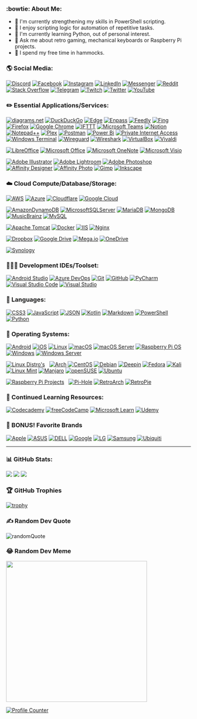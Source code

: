 <!--
**jutgreen/jutgreen** is a ✨ _special_ ✨ repository because its `README.md` (this file) appears on your GitHub profile.
Here are some ideas to get you started:
- 🔭 I’m currently working on ...
- 🌱 I’m currently learning ...
- 👯 I’m looking to collaborate on ...
- 🤔 I’m looking for help with ...
- 💬 Ask me about ...
- 📫 How to reach me: ...
- 😄 Pronouns: ...
- ⚡ Fun fact: ... 
-->
### :bowtie: About Me:
- 📜 I'm currently strengthening my skills in PowerShell scripting.
- 🤖 I enjoy scripting logic for automation of repetitive tasks.
- 🧐 I'm currently learning Python, out of personal interest.
- 💬 Ask me about retro gaming, mechanical keyboards or Raspberry Pi projects.
- 🌴 I spend my free time in hammocks.

### 🌎 Social Media:
[![Discord](https://img.shields.io/badge/Discord-%237289DA.svg?logo=discord&logoColor=white)](htttps://discord.gg/EGtf7yzX)
[![Facebook](https://img.shields.io/badge/Facebook-%231877F2.svg?logo=Facebook&logoColor=white)](https://facebook.com/jutgreen)
[![Instagram](https://img.shields.io/badge/Instagram-%23E4405F.svg?logo=Instagram&logoColor=white)](https://instagram.com/jutgreen)
[![LinkedIn](https://img.shields.io/badge/LinkedIn-%230077B5.svg?logo=linkedin&logoColor=white)](https://linkedin.com/in/jutgreen)
[![Messenger](https://img.shields.io/badge/Messenger-00B2FF?logo=messenger&logoColor=white)](https://messenger.com/t/jutgreen/)
[![Reddit](https://img.shields.io/badge/Reddit-%23FF4500.svg?logo=Reddit&logoColor=white)](https://reddit.com/user/jutgreen)
[![Stack Overflow](https://img.shields.io/badge/-Stackoverflow-FE7A16?logo=stack-overflow&logoColor=white)](https://stackoverflow.com/users/jutgreen)
[![Telegram](https://img.shields.io/badge/Telegram-2CA5E0?logo=telegram&logoColor=white)](https://t.me/jutgreen)
[![Twitch](https://img.shields.io/badge/Twitch-%239146FF.svg?logo=Twitch&logoColor=white)](https://twitch.tv/jutgreen)
[![Twitter](https://img.shields.io/badge/Twitter-%231DA1F2.svg?logo=Twitter&logoColor=white)](https://twitter.com/jutgreen)
[![YouTube](https://img.shields.io/badge/YouTube-%23FF0000.svg?logo=YouTube&logoColor=white)](https://youtube.com/c/jutgreen)

### ✏️ Essential Applications/Services:
[![diagrams.net](https://img.shields.io/badge/diagrams.net-f08705?style=flat&logo=diagramsdotnet&logoColor=white)](https://www.diagrams.net/)
[![DuckDuckGo](https://img.shields.io/badge/DuckDuckGo-DE5833?style=flat&logo=DuckDuckGo&logoColor=white)](https://duckduckgo.com/)
[![Edge](https://img.shields.io/badge/Edge-0078D7?style=flat&logo=Microsoft-edge&logoColor=white)](https://microsoft.com/en-us/edge)
[![Enpass](https://img.shields.io/badge/Enpass-0d449b?style=flat&logo=enpass&logoColor=white)](https://www.enpass.io/)
[![Feedly](https://img.shields.io/badge/Feedly-2bb24c?style=flat&logo=feedly&logoColor=white)](https://feedly.com/)
[![Fing](https://img.shields.io/badge/Fing-1a6aff?style=flat&logo=fing&logoColor=white)](https://www.fing.com/)
[![Firefox](https://img.shields.io/badge/Firefox-6d63eb?style=flat&logo=firefox&logoColor=white)](https://www.mozilla.org/en-US/firefox/)
[![Google Chrome](https://img.shields.io/badge/Google%20Chrome-4285F4?style=flat&logo=GoogleChrome&logoColor=white)](https://google.com/chrome/)
[![IFTTT](https://img.shields.io/badge/IFTTT-222222?style=flat&logo=ifttt&logoColor=white)](https://ifttt.com/)
[![Microsoft Teams](https://img.shields.io/badge/Microsoft_Teams-4b53bc?style=flat&logo=microsoftteams&logoColor=white)](https://www.microsoft.com/en-us/microsoft-teams/group-chat-software)
[![Notion](https://img.shields.io/badge/Notion-%23000000.svg?style=flat&logo=notion&logoColor=white)](https://notion.so/)
[![Notepad++](https://img.shields.io/badge/Notepad++-a9f37e?style=flat&logo=notepadplusplus&logoColor=white)](https://notepad-plus-plus.org/downloads/)
[![Plex](https://img.shields.io/badge/Plex-%23E5A00D.svg?style=flat&logo=plex&logoColor=white)](https://plex.tv/)
[![Postman](https://img.shields.io/badge/Postman-FF6C37?style=flat&logo=postman&logoColor=white)](https://postman.com/)
[![Power Bi](https://img.shields.io/badge/Power_Bi-F2C811?style=flat&logo=powerbi&logoColor=black)](https://powerbi.microsoft.com/en-us/)
[![Private Internet Access](https://img.shields.io/badge/Private_Internet_Access-67a94e?style=flat&logo=privateinternetaccess&logoColor=white)](https://privateinternetaccess.com/)
[![Windows Terminal](https://img.shields.io/badge/Windows%20Terminal-%234D4D4D.svg?style=flat&logo=windows-terminal&logoColor=white)](https://github.com/microsoft/terminal)
[![Wireguard](https://img.shields.io/badge/WireGuard-%2388171A.svg?style=flat&logo=wireguard&logoColor=white)](https://wireguard.com/)
[![Wireshark](https://img.shields.io/badge/Wireshark-061d34?style=flat&logo=wireshark&logoColor=white)](https://www.wireshark.org/)
[![VirtualBox](https://img.shields.io/badge/VirtualBox-183861?style=flat&logo=virtualbox&logoColor=white)](https://www.virtualbox.org/)
[![Vivaldi](https://img.shields.io/badge/Vivaldi-EF3939?style=flat&logo=Vivaldi&logoColor=white)](https://vivaldi.com/)

[![LibreOffice](https://img.shields.io/badge/LibreOffice-%2318A303?style=flat&logo=LibreOffice&logoColor=white)](https://libreoffice.org/)
[![Microsoft Office](https://img.shields.io/badge/Microsoft_Office-D83B01?style=flat&logo=microsoft-office&logoColor=white)](https://microsoft.com/en-us/microsoft-365)
[![Microsoft OneNote](https://img.shields.io/badge/Microsoft_OneNote-7024a9?style=flat&logo=microsoftonenote&logoColor=white)](https://microsoft.com/en-us/microsoft-365/onenote/digital-note-taking-app)
[![Microsoft Visio](https://img.shields.io/badge/Microsoft_Visio-3955A3?style=flat&logo=microsoft-visio&logoColor=white)](https://microsoft.com/en-us/microsoft-365/visio/flowchart-software/)

[![Adobe Illustrator](https://img.shields.io/badge/Adobe_Illustrator-%23FF9A00.svg?style=flat&logo=adobeillustrator&logoColor=white)](https://www.adobe.com/products/illustrator.html)
[![Adobe Lightroom](https://img.shields.io/badge/Adobe_Lightroom-31A8FF.svg?style=flat&logo=Adobe%20Lightroom&logoColor=white)](https://www.adobe.com/products/photoshop-lightroom.html)
[![Adobe Photoshop](https://img.shields.io/badge/Adobe_Photoshop-%2331A8FF.svg?style=flat&logo=adobephotoshop&logoColor=white)](https://www.adobe.com/products/photoshop.html)
[![Affinity Designer](https://img.shields.io/badge/Affinity_Desginer-%231B72BE.svg?style=flat&logo=affinity-designer&logoColor=white)](https://affinity.serif.com/en-us/)
[![Affinity Photo](https://img.shields.io/badge/Affinity_Photo-%237E4DD2.svg?style=flat&logo=affinity-photo&logoColor=white)](https://affinity.serif.com/en-us/photo/)
[![Gimp](https://img.shields.io/badge/Gimp-657D8B?style=flat&logo=gimp&logoColor=FFFFFF)](https://www.gimp.org/)
[![Inkscape](https://img.shields.io/badge/Inkscape-e0e0e0?style=flat&logo=inkscape&logoColor=080A13)](https://inkscape.org/)

### ☁️ Cloud Compute/Database/Storage:
[![AWS](https://img.shields.io/badge/AWS-%23FF9900.svg?style=flat&logo=amazon-aws&logoColor=white)](https://aws.amazon.com/)
[![Azure](https://img.shields.io/badge/Azure-%230072C6.svg?style=flat&logo=azure-devops&logoColor=white)](https://azure.microsoft.com/en-us/)
[![Cloudflare](https://img.shields.io/badge/Cloudflare-F38020?style=flat&logo=Cloudflare&logoColor=white)](https://www.cloudflare.com/)
[![Google Cloud](https://img.shields.io/badge/Google%20Cloud-%234285F4.svg?style=flat&logo=google-cloud&logoColor=white)](https://cloud.google.com/)

[![AmazonDynamoDB](https://img.shields.io/badge/Amazon%20DynamoDB-4053D6?style=flat&logo=Amazon%20DynamoDB&logoColor=white)](https://aws.amazon.com/dynamodb/)
[![MicrosoftSQLServer](https://img.shields.io/badge/Microsoft%20SQL%20Sever-CC2927?style=flat&logo=microsoft%20sql%20server&logoColor=white)](https://www.microsoft.com/en-us/sql-server/)
[![MariaDB](https://img.shields.io/badge/MariaDB-003545?style=flat&logo=mariadb&logoColor=white)](https://mariadb.org/)
[![MongoDB](https://img.shields.io/badge/MongoDB-%234ea94b.svg?style=flat&logo=mongodb&logoColor=white)](https://www.mongodb.com/)
[![MusicBrainz](https://img.shields.io/badge/MusicBrainz-EB743B?style=flat&logo=musicbrainz&logoColor=BA478F)](https://musicbrainz.org/)
[![MySQL](https://img.shields.io/badge/MySQL-%2300f.svg?style=flat&logo=mysql&logoColor=white)](https://www.mysql.com/)

[![Apache Tomcat](https://img.shields.io/badge/Apache_Tomcat-%23F8DC75.svg?style=flat&logo=apache-tomcat&logoColor=black)](https://tomcat.apache.org/)
[![Docker](https://img.shields.io/badge/Docker-%230db7ed.svg?style=flat&logo=docker&logoColor=white)](https://www.docker.com/)
[![IIS](https://img.shields.io/badge/IIS-4ca4ed?style=flat&logo=windows&logoColor=white)](https://www.iis.net/)
[![Nginx](https://img.shields.io/badge/NGINX-%23009639.svg?style=flat&logo=nginx&logoColor=white)](https://www.nginx.com/)

[![Dropbox](https://img.shields.io/badge/Dropbox-%233B4D98.svg?style=flat&logo=Dropbox&logoColor=white)](https://www.dropbox.com/)
[![Google Drive](https://img.shields.io/badge/Google%20Drive-4285F4?style=flat&logo=googledrive&logoColor=white)](https://drive.google.com/)
[![Mega.io](https://img.shields.io/badge/Mega-%23D90007.svg?style=flat&logo=Mega.io&logoColor=white)](https://mega.io/)
[![OneDrive](https://img.shields.io/badge/OneDrive-0078D4.svg?style=flat&logo=microsoftonedrive&logoColor=white)](https://onedrive.live.com/)

[![Synology](https://img.shields.io/badge/Synology_NAS-484848.svg?style=flat&logo=synology&logoColor=white)](https://www.synology.com/)

### 👨🏻‍💻 Development IDEs/Toolset:
[![Android Studio](https://img.shields.io/badge/Android%20Studio-6adc84.svg?style=flat&logo=android-studio&logoColor=white)](https://developer.android.com/studio)
[![Azure DevOps](https://img.shields.io/badge/Azure_DevOps-4c72e1.svg?style=flat&logo=azuredevops&logoColor=white)](https://azure.microsoft.com/en-us/services/devops/)
[![Git](https://img.shields.io/badge/git-%23F05033.svg?style=flat&logo=git&logoColor=white)](https://git-scm.com/)
[![GitHub](https://img.shields.io/badge/github-%23121011.svg?style=flat&logo=github&logoColor=white)](https://github.com/)
[![PyCharm](https://img.shields.io/badge/PyCharm-143?style=flat&logo=pycharm&logoColor=black&color=black&labelColor=green)](https://www.jetbrains.com/pycharm/)
[![Visual Studio Code](https://img.shields.io/badge/Visual%20Studio%20Code-0078d7.svg?style=flat&logo=visual-studio-code&logoColor=white)](https://code.visualstudio.com/)
[![Visual Studio](https://img.shields.io/badge/Visual%20Studio-5C2D91.svg?style=flat&logo=visual-studio&logoColor=white)](https://visualstudio.microsoft.com/)

### 🔣 Languages:
[![CSS3](https://img.shields.io/badge/CSS3-%231572B6.svg?style=flat&logo=css3&logoColor=white)](https://www.w3schools.com/css/)
[![JavaScript](https://img.shields.io/badge/JavaScript-%23323330.svg?style=flat&logo=javascript&logoColor=%23F7DF1E)](https://www.javascript.com/)
[![JSON](https://img.shields.io/badge/JSON-252525?style=flat&logo=json&logoColor=555555)](https://www.json.org/)
[![Kotlin](https://img.shields.io/badge/Kotlin-%230095D5.svg?style=flat&logo=kotlin&logoColor=white)](https://kotlinlang.org/)
[![Markdown](https://img.shields.io/badge/Markdown-%23000000.svg?style=flat&logo=markdown&logoColor=white)](https://www.markdownguide.org/)
[![PowerShell](https://img.shields.io/badge/PowerShell-%235391FE.svg?style=flat&logo=powershell&logoColor=white)](https://docs.microsoft.com/en-us/powershell/)
[![Python](https://img.shields.io/badge/Python-3670A0?style=flat&logo=python&logoColor=ffdd54)](https://www.python.org/)

### 💾 Operating Systems:
[![Android](https://img.shields.io/badge/Android-6adc84?style=flat&logo=android&logoColor=white)](https://www.android.com/)
[![iOS](https://img.shields.io/badge/iOS-fcfcfc?style=flat&logo=ios&logoColor=4a607a)](https://www.apple.com/ios/)
[![Linux](https://img.shields.io/badge/Linux-FCC624?style=flat&logo=linux&logoColor=black)](https://www.linux.org/)
[![macOS](https://img.shields.io/badge/macOS-942abb?style=flat&logo=macos&logoColor=F0F0F0)](https://www.apple.com/macos/)
[![macOS Server](https://img.shields.io/badge/macOS_Server-000000?style=flat&logo=macos&logoColor=F0F0F0)](https://support.apple.com/en-us/HT208312)
[![Raspberry Pi OS](https://img.shields.io/badge/-Raspberry_Pi_OS-C51A4A?style=flat&logo=Raspberry-Pi)](https://www.raspberrypi.com/software/)
[![Windows](https://img.shields.io/badge/Windows-0078D6?style=flat&logo=windows&logoColor=white)](https://www.microsoft.com/en-us/windows)
[![Windows Server](https://img.shields.io/badge/Windows_Server-e1582b?style=flat&logo=windows&logoColor=white)](https://www.microsoft.com/en-us/windows-server)

[![Linux Distro's](https://img.shields.io/badge/Linux_Distro's-FCC624?style=flat&logo=linux&logoColor=black)](https://distrowatch.com/) &nbsp;
[![Arch](https://img.shields.io/badge/Arch%20Linux-1793D1?logo=arch-linux&logoColor=fff&style=flat)](https://archlinux.org/)
[![CentOS](https://img.shields.io/badge/CentOS-002260?style=flat&logo=centos&logoColor=F0F0F0)](https://www.centos.org/)
[![Debian](https://img.shields.io/badge/Debian-D70A53?style=flat&logo=debian&logoColor=white)](https://www.debian.org/)
[![Deepin](https://img.shields.io/badge/Deepin-007CFF?style=flat&logo=deepin&logoColor=white)](https://www.deepin.org/en/)
[![Fedora](https://img.shields.io/badge/Fedora-294172?style=flat&logo=fedora&logoColor=white)](https://getfedora.org/)
[![Kali](https://img.shields.io/badge/Kali-268BEE?style=flat&logo=kalilinux&logoColor=white)](https://www.kali.org/)
[![Linux Mint](https://img.shields.io/badge/Linux%20Mint-87CF3E?style=flat&logo=Linux%20Mint&logoColor=white)](https://linuxmint.com/)
[![Manjaro](https://img.shields.io/badge/Manjaro-35BF5C?style=flat&logo=Manjaro&logoColor=white)](https://manjaro.org/)
[![openSUSE](https://img.shields.io/badge/openSUSE-%2364B345?style=flat&logo=openSUSE&logoColor=white)](https://www.opensuse.org/)
[![Ubuntu](https://img.shields.io/badge/Ubuntu-E95420?style=flat&logo=ubuntu&logoColor=white)](https://ubuntu.com/)

[![Raspberry Pi Projects](https://img.shields.io/badge/-Raspberry_Pi_Projects-C51A4A?style=flat&logo=Raspberry-Pi)](https://www.raspberrypi.org/) &nbsp;
[![Pi-Hole](https://img.shields.io/badge/Pi--Hole-%2396060C.svg?style=flat&logo=pi-hole&logoColor=white)](https://pi-hole.net/)
[![RetroArch](https://img.shields.io/badge/RetroArch-000000?style=flat&logo=retroarch)](https://www.retroarch.com/)
[![RetroPie](https://img.shields.io/badge/RetroPie-bb1708?style=flat&logo=retropie)](https://retropie.org.uk/)

### 📖 Continued Learning Resources:
[![Codecademy](https://img.shields.io/badge/Codecademy-FFF0E5?style=flat&logo=codecademy&logoColor=1F243A)](https://www.codecademy.com/)
[![freeCodeCamp](https://img.shields.io/badge/freeCodeCamp-%23123.svg?&style=flat&logo=freecodecamp&logoColor=green)](https://www.freecodecamp.org/)
[![Microsoft Learn](https://img.shields.io/badge/Microsoft_Learn-258ffa?style=flat&logo=microsoft&logoColor=white)]()
[![Udemy](https://img.shields.io/badge/Udemy-A435F0?style=flat&logo=Udemy&logoColor=white)](https://www.udemy.com/share/100H373@2ysyrOpa68c9eBP8U7Uh5Eiv3wpG8NdVqCbhFL1qr4AcM6HgHheH309X2VjulFM=/)

### 🎩 BONUS! Favorite Brands
[![Apple](https://img.shields.io/badge/Apple-%23000000.svg?style=flat&logo=apple&logoColor=white)](https://www.apple.com/)
[![ASUS](https://img.shields.io/badge/ASUS-000080.svg?style=flat&logo=asus&logoColor=white)](https://www.asus.com/us/)
[![DELL](https://img.shields.io/badge/DELL-387db7.svg?style=flat&logo=dell&logoColor=white)](https://www.dell.com/en-us)
[![Google](https://img.shields.io/badge/Google-4285F4?style=flat&logo=google&logoColor=white)](https://about.google/?fg=1&utm_source=google-US&utm_medium=referral&utm_campaign=hp-header)
[![LG](https://img.shields.io/badge/LG-a50034.svg?style=flat&logo=lg&logoColor=white)](https://www.lg.com/us)
[![Samsung](https://img.shields.io/badge/Samsung-%231428A0.svg?style=flat&logo=samsung&logoColor=white)](https://www.samsung.com/us/)
[![Ubiquiti](https://img.shields.io/badge/Ubiquiti-%230559C9.svg?style=flat&logo=ubiquiti&logoColor=white)](https://www.ui.com/)

---

### 📊 GitHub Stats:
![](https://github-readme-stats.vercel.app/api?username=jutgreen&theme=tokyonight&hide_border=false&include_all_commits=false&count_private=false)
![](https://github-readme-streak-stats.herokuapp.com/?user=jutgreen&theme=tokyonight&hide_border=false)
![](https://github-readme-stats.vercel.app/api/top-langs/?username=jutgreen&theme=tokyonight&hide_border=false&include_all_commits=false&count_private=false&layout=compact)

### 🏆 GitHub Trophies
[![trophy](https://github-profile-trophy.vercel.app/?username=jutgreen&theme=tokyonight&no-bg=false&no-frame=false&margin-w=15&margin-h=15&column=-1)](https://github.com/ryo-ma/github-profile-trophy)

### ✍️ Random Dev Quote
![randomQuote](https://quotes-github-readme.vercel.app/api?type=horizontal&theme=tokyonight)

### 😂 Random Dev Meme
<img src="https://random-memer.herokuapp.com/" width="384px"/>

[![Profile Counter](https://visitcount.itsvg.in/api?id=jutgreen&label=Profile%20Views&pretty=true)](https://visitcount.itsvg.in)
<!--
# possible future additions
🌐 Social Media:
![Google Meet](https://img.shields.io/badge/Google%20Meet-00897B?logo=google-meet&logoColor=white)
[![Medium](https://img.shields.io/badge/Medium-12100E?logo=medium&logoColor=white)](https://medium.com/@jutgreen)
✏️ Essential Applications:
![Wiki.js](https://img.shields.io/badge/wiki.js-%231976D2.svg?style=for-the-badge&logo=wikidotjs&logoColor=white)
👨🏻‍💻 Development IDEs/Toolset:
[![ApacheNetBeansIDE](https://img.shields.io/badge/NetBeansIDE-1B6AC6.svg?style=flat&logo=apache-netbeans-ide&logoColor=white)](https://netbeans.apache.org/)
📖 Continued Learning Resources:
[![Khan Academy](https://img.shields.io/badge/KhanAcademy-%2314BF96.svg?style=flat&logo=KhanAcademy&logoColor=white)](https://www.khanacademy.org/)
[![Pluralsight](https://img.shields.io/badge/Pluralsight-EE3057?style=flat&logo=pluralsight&logoColor=white)](https://www.pluralsight.com/)
emojiKeepers: 🌱 📎
-->
